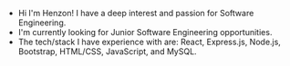 - Hi I'm Henzon! I have a deep interest and passion for Software Engineering.
- I'm currently looking for Junior Software Engineering opportunities.
- The tech/stack I have experience with are: React, Express.js, Node.js, Bootstrap, HTML/CSS, JavaScript, and MySQL.
